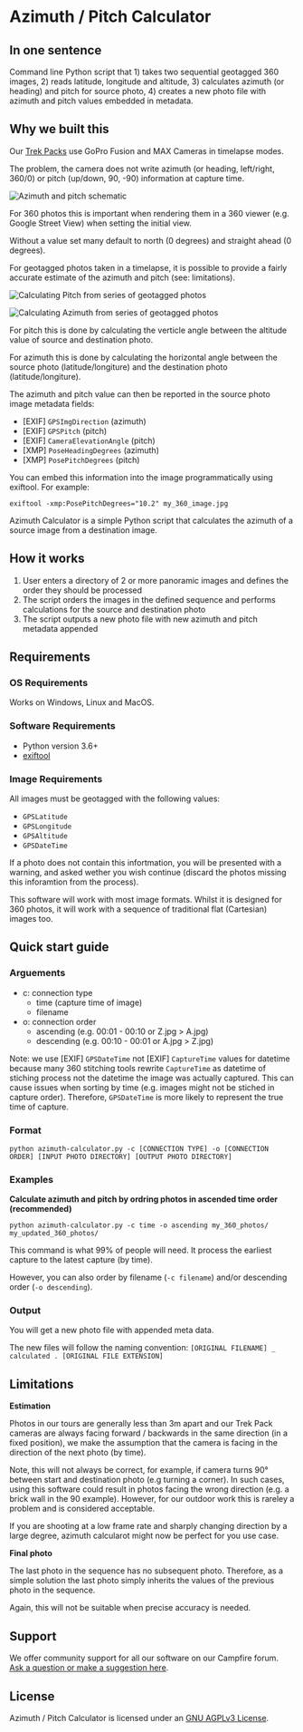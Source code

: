 # Azimuth / Pitch Calculator

## In one sentence

Command line Python script that 1) takes two sequential geotagged 360 images, 2) reads latitude, longitude and altitude, 3) calculates azimuth (or heading) and pitch for source photo, 4) creates a new photo file with azimuth and pitch values embedded in metadata.

## Why we built this

Our [Trek Packs](https://www.trekview.org/trek-pack/) use GoPro Fusion and MAX Cameras in timelapse modes.

The problem, the camera does not write azimuth (or heading, left/right, 360/0) or pitch (up/down, 90, -90) information at capture time.

![Azimuth and pitch schematic](/readme-images/azimuth-altitude-schematic.png)

For 360 photos this is important when rendering them in a 360 viewer (e.g. Google Street View) when setting the initial view. 

Without a value set many default to north (0 degrees) and straight ahead (0 degrees).

For geotagged photos taken in a timelapse, it is possible to provide a fairly accurate estimate of the azimuth and pitch (see: limitations).

![Calculating Pitch from series of geotagged photos](/readme-images/pitch-calculation.png)

![Calculating Azimuth from series of geotagged photos](/readme-images/photo-heading-calculation.png)

For pitch this is done by calculating the verticle angle between the altitude value of source and destination photo.

For azimuth this is done by calculating the horizontal angle between the source photo (latitude/longiture) and the destination photo (latitude/longiture).

The azimuth and pitch value can then be reported in the source photo image metadata fields:

* [EXIF] `GPSImgDirection` (azimuth)
* [EXIF] `GPSPitch` (pitch)
* [EXIF] `CameraElevationAngle` (pitch)
* [XMP] `PoseHeadingDegrees` (azimuth)
* [XMP] `PosePitchDegrees` (pitch)

You can embed this information into the image programmatically using exiftool. For example:

```
exiftool -xmp:PosePitchDegrees="10.2" my_360_image.jpg
```

Azimuth Calculator is a simple Python script that calculates the azimuth of a source image from a destination image.

## How it works

1. User enters a directory of 2 or more panoramic images and defines the order they should be processed
2. The script orders the images in the defined sequence and performs calculations for the source and destination photo
3. The script outputs a new photo file with new azimuth and pitch metadata appended

## Requirements

### OS Requirements

Works on Windows, Linux and MacOS.

### Software Requirements

* Python version 3.6+
* [exiftool](https://exiftool.org/)

### Image Requirements

All images must be geotagged with the following values:

* `GPSLatitude`
* `GPSLongitude`
* `GPSAltitude`
* `GPSDateTime`

If a photo does not contain this infortmation, you will be presented with a warning, and asked wether you wish continue (discard the photos missing this inforamtion from the process).

This software will work with most image formats. Whilst it is designed for 360 photos, it will work with a sequence of traditional flat (Cartesian) images too.

## Quick start guide

### Arguements

* c: connection type
	- time (capture time of image)
	- filename
* o: connection order
	- ascending (e.g. 00:01 - 00:10 or Z.jpg > A.jpg)
	- descending (e.g. 00:10 - 00:01 or A.jpg > Z.jpg)

Note: we use [EXIF] `GPSDateTime` not [EXIF] `CaptureTime` values for datetime because many 360 stitching tools rewrite `CaptureTime` as datetime of stiching process not the datetime the image was actually captured. This can cause issues when sorting by time (e.g. images might not be stiched in capture order). Therefore, `GPSDateTime` is more likely to represent the true time of capture.

### Format

`python azimuth-calculator.py -c [CONNECTION TYPE] -o [CONNECTION ORDER] [INPUT PHOTO DIRECTORY] [OUTPUT PHOTO DIRECTORY]`

### Examples

**Calculate azimuth and pitch by ordring photos in ascended time order (recommended)**

`python azimuth-calculator.py -c time -o ascending my_360_photos/ my_updated_360_photos/`

This command is what 99% of people will need. It process the earliest capture to the latest capture (by time).

However, you can also order by filename (`-c filename`) and/or descending order (`-o descending`).

### Output

You will get a new photo file with appended meta data.

The new files will follow the naming convention: `[ORIGINAL FILENAME] _ calculated . [ORIGINAL FILE EXTENSION]`

## Limitations

**Estimation**

Photos in our tours are generally less than 3m apart and our Trek Pack cameras are always facing forward / backwards in the same direction (in a fixed position), we make the assumption that the camera is facing in the direction of the next photo (by time).

Note, this will not always be correct, for example, if camera turns 90° between start and destination photo (e.g turning a corner). In such cases, using this software could result in photos facing the wrong direction (e.g. a brick wall in the 90 example). However, for our outdoor work this is rareley a problem and is considered acceptable.

If you are shooting at a low frame rate and sharply changing direction by a large degree, azimuth calcularot might now be perfect for you use case.

**Final photo**

The last photo in the sequence has no subsequent photo. Therefore, as a simple solution the last photo simply inherits the values of the previous photo in the sequence.

Again, this will not be suitable when precise accuracy is needed.

## Support 

We offer community support for all our software on our Campfire forum. [Ask a question or make a suggestion here](https://campfire.trekview.org/c/support/8).

## License

Azimuth / Pitch Calculator is licensed under an [GNU AGPLv3 License](https://github.com/trek-view/geovideo-to-geoframes/blob/master/LICENSE.txt).